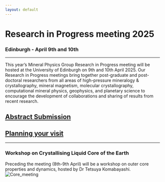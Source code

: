```yaml
---
layout: default
---
```

# Research in Progress meeting 2025
### Edinburgh - April 9th and 10th
* * *

This year’s Mineral Physics Group Research in Progress meeting will be hosted at the University of Edinburgh on 9th and 10th April 2025. Our Research in Progress meetings bring together post-graduate and post-doctoral researchers from all areas of high-pressure mineralogy & crystallography, mineral magnetism, molecular crystallography, computational mineral physics, geophysics, and planetary science to encourage the development of collaborations and sharing of results from recent research.

## [Abstract Submission](./RiP_2025-abstracts.html)

## [Planning your visit](./RiP_2025-planning.html)



* * *


### Workshop on Crystallising Liquid Core of the Earth
Preceding the meeting (8th-9th April) will be a workshop on outer core properties and dynamics, hosted by Dr Tetsuya Komabayashi.
![Core_meeting](https://MinPhys.github.io/assets/img/Core%20workshop%20flyer%20new.jpg)
